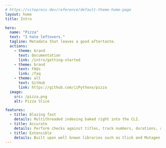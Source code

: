 ```yaml
---
# https://vitepress.dev/reference/default-theme-home-page
layout: home
title: Intro

hero:
  name: "Pizza"
  text: "I hate leftovers."
  tagline: Metadata that leaves a good aftertaste.
  actions:
    - theme: brand
      text: Documentation
      link: /intro/getting-started
    - theme: brand
      text: FAQs
      link: /faq
    - theme: alt
      text: GitHub
      link: https://github.com/iiPythonx/pizza
  image:
    src: /pizza.png
    alt: Pizza Slice

features:
  - title: Blazing fast
    details: Multithreaded indexing baked right into the CLI.
  - title: Accurate
    details: Perform checks against titles, track numbers, durations, and more.
  - title: Extensible
    details: Built upon well known libraries such as Click and Mutagen.
---
```


